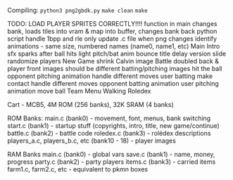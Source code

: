 Compiling:
    `python3 png2gbdk.py`
    `make clean`
    `make`

TODO:
    LOAD PLAYER SPRITES CORRECTLY!!!!
        function in main
        changes bank, loads tiles into vram & map into buffer, changes bank back
    python script
        handle 1bpp and rle
        only update .c file when png changes
        identify animations - same size, numbered names (name0, name1, etc)
    Main
    Intro
        sfx
        sparks after ball hits light
        pitch/bat anim
        bounce title
        delay version slide
        randomize players
    New Game
        shrink Calvin image
    Battle
        doubled back & player front images should be different batting/pitching images
        hit the ball
        opponent pitching
            animation
            handle different moves
        user batting
            make contact
            handle different moves
        opponent batting
            animation
        user pitching
            animation
            move ball
    Team Menu
    Walking
    Roledex

Cart - MCB5, 4M ROM (256 banks), 32K SRAM (4 banks)

ROM Banks:
    main.c (bank0) - movement, font, menus, bank switching
    start.c (bank1) - startup stuff (copyrights, intro, title, new game/continue)
    battle.c (bank2) - battle code
    roledex.c (bank3) - rolédex descriptions
    players_a.c, players_b.c, etc (bank10 - 18) - player images

RAM Banks
    main.c (bank0) - global vars
    save.c (bank1) - name, money, progress
    party.c (bank2) - party players
    items.c (bank3) - carried items
    farm1.c, farm2.c, etc - equivalent to pkmn boxes